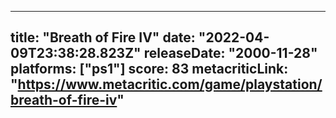 
---
title: "Breath of Fire IV"
date: "2022-04-09T23:38:28.823Z"
releaseDate: "2000-11-28"
platforms: ["ps1"]
score: 83
metacriticLink: "https://www.metacritic.com/game/playstation/breath-of-fire-iv"
---
